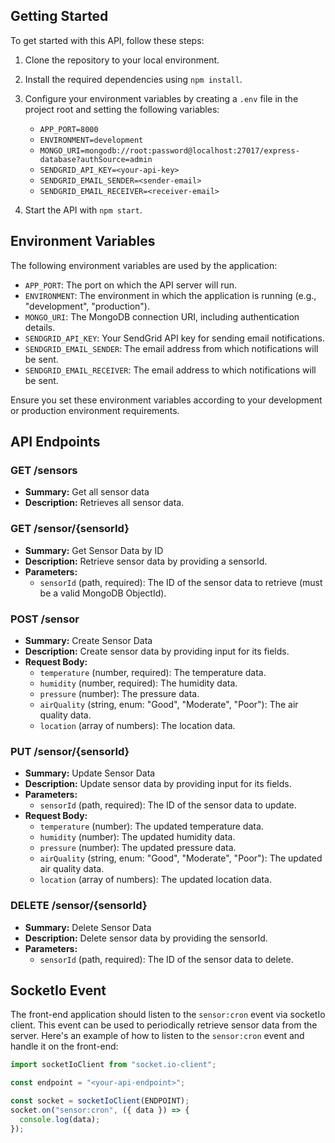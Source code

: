 ## Getting Started

To get started with this API, follow these steps:

1. Clone the repository to your local environment.
2. Install the required dependencies using `npm install`.
3. Configure your environment variables by creating a `.env` file in the project root and setting the following variables:

   - `APP_PORT=8000`
   - `ENVIRONMENT=development`
   - `MONGO_URI=mongodb://root:password@localhost:27017/express-database?authSource=admin`
   - `SENDGRID_API_KEY=<your-api-key>`
   - `SENDGRID_EMAIL_SENDER=<sender-email>`
   - `SENDGRID_EMAIL_RECEIVER=<receiver-email>`

4. Start the API with `npm start`.

## Environment Variables

The following environment variables are used by the application:

- `APP_PORT`: The port on which the API server will run.
- `ENVIRONMENT`: The environment in which the application is running (e.g., "development", "production").
- `MONGO_URI`: The MongoDB connection URI, including authentication details.
- `SENDGRID_API_KEY`: Your SendGrid API key for sending email notifications.
- `SENDGRID_EMAIL_SENDER`: The email address from which notifications will be sent.
- `SENDGRID_EMAIL_RECEIVER`: The email address to which notifications will be sent.

Ensure you set these environment variables according to your development or production environment requirements.

## API Endpoints

### GET /sensors

- **Summary:** Get all sensor data
- **Description:** Retrieves all sensor data.

### GET /sensor/{sensorId}

- **Summary:** Get Sensor Data by ID
- **Description:** Retrieve sensor data by providing a sensorId.
- **Parameters:**
  - `sensorId` (path, required): The ID of the sensor data to retrieve (must be a valid MongoDB ObjectId).

### POST /sensor

- **Summary:** Create Sensor Data
- **Description:** Create sensor data by providing input for its fields.
- **Request Body:**
  - `temperature` (number, required): The temperature data.
  - `humidity` (number, required): The humidity data.
  - `pressure` (number): The pressure data.
  - `airQuality` (string, enum: "Good", "Moderate", "Poor"): The air quality data.
  - `location` (array of numbers): The location data.

### PUT /sensor/{sensorId}

- **Summary:** Update Sensor Data
- **Description:** Update sensor data by providing input for its fields.
- **Parameters:**
  - `sensorId` (path, required): The ID of the sensor data to update.
- **Request Body:**
  - `temperature` (number): The updated temperature data.
  - `humidity` (number): The updated humidity data.
  - `pressure` (number): The updated pressure data.
  - `airQuality` (string, enum: "Good", "Moderate", "Poor"): The updated air quality data.
  - `location` (array of numbers): The updated location data.

### DELETE /sensor/{sensorId}

- **Summary:** Delete Sensor Data
- **Description:** Delete sensor data by providing the sensorId.
- **Parameters:**
  - `sensorId` (path, required): The ID of the sensor data to delete.

## SocketIo Event

The front-end application should listen to the `sensor:cron` event via socketIo client. This event can be used to periodically retrieve sensor data from the server. Here's an example of how to listen to the `sensor:cron` event and handle it on the front-end:

```javascript
import socketIoClient from "socket.io-client";

const endpoint = "<your-api-endpoint>";

const socket = socketIoClient(ENDPOINT);
socket.on("sensor:cron", ({ data }) => {
  console.log(data);
});
```
